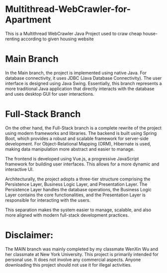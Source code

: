 # Multithread-WebCrawler-for-Apartment
This is a Multithread WebCrawler Java Project used to craw cheap house-renting according to given housing website

# Main Branch
In the Main branch, the project is implemented using native Java. For database connectivity, it uses JDBC (Java Database Connectivity). The user interface is designed using Java Swing. Essentially, this branch represents a more traditional Java application that directly interacts with the database and uses desktop GUI for user interactions.

# Full-Stack Branch
On the other hand, the Full-Stack branch is a complete rewrite of the project using modern frameworks and libraries. The backend is built using Spring Boot, which provides a robust and scalable framework for server-side development. For Object-Relational Mapping (ORM), Hibernate is used, making data manipulation more abstract and easier to manage.

The frontend is developed using Vue.js, a progressive JavaScript framework for building user interfaces. This allows for a more dynamic and interactive UI.

Architecturally, the project adopts a three-tier structure comprising the Persistence Layer, Business Logic Layer, and Presentation Layer. The Persistence Layer handles the database operations, the Business Logic Layer contains the core functionalities, and the Presentation Layer is responsible for interacting with the users.

This separation makes the system easier to manage, scalable, and also more aligned with modern full-stack development practices.

# Disclaimer:
The MAIN branch was mainly completed by my classmate WenXin Wu and her classmate at New York University.
This project is primarily intended for personal use. It does not involve any commercial aspects. Anyone downloading this project should not use it for illegal activities.
